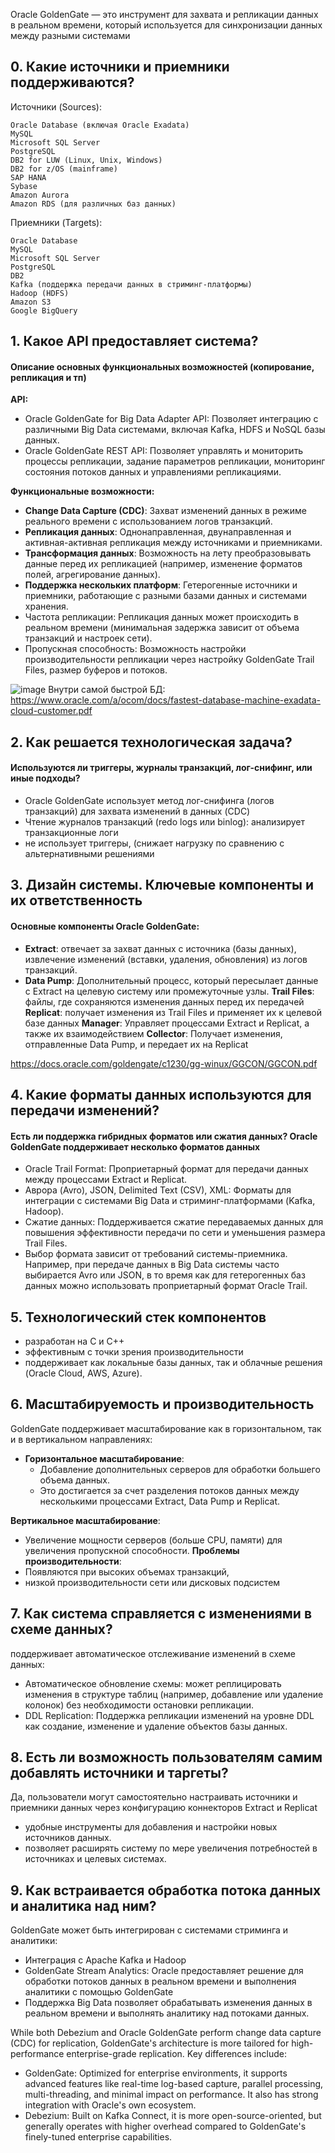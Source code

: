 Oracle GoldenGate — это инструмент для захвата и репликации данных в реальном времени, который используется для синхронизации данных между разными системами

## 0. Какие источники и приемники поддерживаются?
Источники (Sources):
```
Oracle Database (включая Oracle Exadata)
MySQL
Microsoft SQL Server
PostgreSQL
DB2 for LUW (Linux, Unix, Windows)
DB2 for z/OS (mainframe)
SAP HANA
Sybase
Amazon Aurora
Amazon RDS (для различных баз данных)
```

Приемники (Targets):
```
Oracle Database
MySQL
Microsoft SQL Server
PostgreSQL
DB2
Kafka (поддержка передачи данных в стриминг-платформы)
Hadoop (HDFS)
Amazon S3
Google BigQuery
```

## 1. Какое API предоставляет система?
#### Описание основных функциональных возможностей (копирование, репликация и тп)

**API:**

- Oracle GoldenGate for Big Data Adapter API: Позволяет интеграцию с различными Big Data системами, включая Kafka, HDFS и NoSQL базы данных.
- Oracle GoldenGate REST API: Позволяет управлять и мониторить процессы репликации, задание параметров репликации, мониторинг состояния потоков данных и управлениями репликациями.

**Функциональные возможности:**

- **Change Data Capture (CDC)**: Захват изменений данных в режиме реального времени с использованием логов транзакций.
- **Репликация данных**: Однонаправленная, двунаправленная и активная-активная репликация между источниками и приемниками.
- **Трансформация данных**: Возможность на лету преобразовывать данные перед их репликацией (например, изменение форматов полей, агрегирование данных).
- **Поддержка нескольких платформ**: Гетерогенные источники и приемники, работающие с разными базами данных и системами хранения.
- Частота репликации: Репликация данных может происходить в реальном времени (минимальная задержка зависит от объема транзакций и настроек сети).
- Пропускная способность: Возможность настройки производительности репликации через настройку GoldenGate Trail Files, размер буферов и потоков.

![image](https://github.com/user-attachments/assets/a2e247fe-58bd-4d8f-8d25-e56cb7ab8765)
Внутри самой быстрой БД: https://www.oracle.com/a/ocom/docs/fastest-database-machine-exadata-cloud-customer.pdf

## 2. Как решается технологическая задача?
#### Используются ли триггеры, журналы транзакций, лог-снифинг, или иные подходы?

- Oracle GoldenGate использует метод лог-снифинга (логов транзакций) для захвата изменений в данных (CDC)
- Чтение журналов транзакций (redo logs или binlog): анализирует транзакционные логи
-  не использует триггеры, (снижает нагрузку по сравнению с альтернативными решениями

## 3. Дизайн системы. Ключевые компоненты и их ответственность
#### Основные компоненты Oracle GoldenGate:

- **Extract**: отвечает за захват данных с источника (базы данных), извлечение изменений (вставки, удаления, обновления) из логов транзакций.
- **Data Pump**: Дополнительный процесс, который пересылает данные с Extract на целевую систему или промежуточные узлы.
  **Trail Files**: файлы, где сохраняются изменения данных перед их передачей
  **Replicat**: получает изменения из Trail Files и применяет их к целевой базе данных
  **Manager**: Управляет процессами Extract и Replicat, а также их взаимодействием
  **Collector**: Получает изменения, отправленные Data Pump, и передает их на Replicat

https://docs.oracle.com/goldengate/c1230/gg-winux/GGCON/GGCON.pdf

## 4. Какие форматы данных используются для передачи изменений?
#### Есть ли поддержка гибридных форматов или сжатия данных? Oracle GoldenGate поддерживает несколько форматов данных

- Oracle Trail Format: Проприетарный формат для передачи данных между процессами Extract и Replicat.
- Аврора (Avro), JSON, Delimited Text (CSV), XML: Форматы для интеграции с системами Big Data и стриминг-платформами (Kafka, Hadoop).
- Сжатие данных: Поддерживается сжатие передаваемых данных для повышения эффективности передачи по сети и уменьшения размера Trail Files.
- Выбор формата зависит от требований системы-приемника. Например, при передаче данных в Big Data системы часто выбирается Avro или JSON, в то время как для гетерогенных баз данных можно использовать проприетарный формат Oracle Trail.

## 5. Технологический стек компонентов
- разработан на C и C++
- эффективным с точки зрения производительности
- поддерживает как локальные базы данных, так и облачные решения (Oracle Cloud, AWS, Azure).

## 6. Масштабируемость и производительность
GoldenGate поддерживает масштабирование как в горизонтальном, так и в вертикальном направлениях:

- **Горизонтальное масштабирование**:
    - Добавление дополнительных серверов для обработки большего объема данных.
    - Это достигается за счет разделения потоков данных между несколькими процессами Extract, Data Pump и Replicat.

**Вертикальное масштабирование**:
- Увеличение мощности серверов (больше CPU, памяти) для увеличения пропускной способности.
  **Проблемы производительности**:
- Появляются при высоких объемах транзакций,
- низкой производительности сети или дисковых подсистем

## 7. Как система справляется с изменениями в схеме данных?
поддерживает автоматическое отслеживание изменений в схеме данных:
- Автоматическое обновление схемы: может реплицировать изменения в структуре таблиц (например, добавление или удаление колонок) без необходимости остановки репликации.
- DDL Replication: Поддержка репликации изменений на уровне DDL как создание, изменение и удаление объектов базы данных.

## 8. Есть ли возможность пользователям самим добавлять источники и таргеты?
Да, пользователи могут самостоятельно настраивать источники и приемники данных через конфигурацию коннекторов Extract и Replicat
- удобные инструменты для добавления и настройки новых источников данных.
- позволяет расширять систему по мере увеличения потребностей в источниках и целевых системах.

## 9. Как встраивается обработка потока данных и аналитика над ним?
GoldenGate может быть интегрирован с системами стриминга и аналитики:
- Интеграция с Apache Kafka и Hadoop
- GoldenGate Stream Analytics: Oracle предоставляет решение для обработки потоков данных в реальном времени и выполнения аналитики с помощью GoldenGate
- Поддержка Big Data позволяет обрабатывать изменения данных в реальном времени и выполнять аналитику над потоками данных.


While both Debezium and Oracle GoldenGate perform change data capture (CDC) for replication, GoldenGate's architecture is more tailored for high-performance enterprise-grade replication. Key differences include:

- GoldenGate: Optimized for enterprise environments, it supports advanced features like real-time log-based capture, parallel processing, multi-threading, and minimal impact on performance. It also has strong integration with Oracle's own ecosystem.
- Debezium: Built on Kafka Connect, it is more open-source-oriented, but generally operates with higher overhead compared to GoldenGate's finely-tuned enterprise capabilities.
